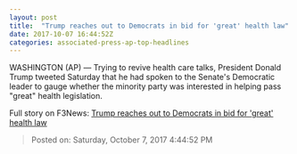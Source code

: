 ```yaml
---
layout: post
title:  "Trump reaches out to Democrats in bid for 'great' health law"
date: 2017-10-07 16:44:52Z
categories: associated-press-ap-top-headlines
---
```


WASHINGTON (AP) — Trying to revive health care talks, President Donald Trump tweeted Saturday that he had spoken to the Senate's Democratic leader to gauge whether the minority party was interested in helping pass "great" health legislation.


Full story on F3News: [Trump reaches out to Democrats in bid for 'great' health law](http://www.f3nws.com/n/2ajzrC)

> Posted on: Saturday, October 7, 2017 4:44:52 PM
